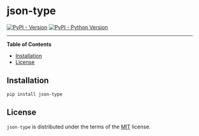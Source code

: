 # json-type

[![PyPI - Version](https://img.shields.io/pypi/v/json-type.svg)](https://pypi.org/project/json-type)
[![PyPI - Python Version](https://img.shields.io/pypi/pyversions/json-type.svg)](https://pypi.org/project/json-type)

-----

**Table of Contents**

- [Installation](#installation)
- [License](#license)

## Installation

```console
pip install json-type
```

## License

`json-type` is distributed under the terms of the [MIT](https://spdx.org/licenses/MIT.html) license.
